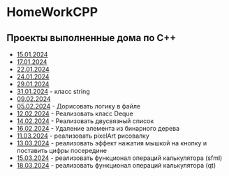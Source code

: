 # HomeWorkCPP
## Проекты выполненные дома по С++
- [15.01.2024](15.01.2024)
- [17.01.2024](17.01.2024)
- [22.01.2024](22.01.2024)
- [24.01.2024](24.01.2024)
- [29.01.2024](29.01.2024)
- [31.01.2024](31.01.2024) - класс string
- [09.02.2024](09.02.2024)
- [05.02.2024](05.02.2024) - Дорисовать логику в файле
- [12.02.2024](12.02.2024) - Реализовать класс Deque
- [14.02.2024](14.02.2024) - Реализовать двусвязный список
- [16.02.2024](16.02.2024) - Удаление элемента из бинарного дерева
- [11.03.2024](11.03.2024) - реализовать pixelArt рисовалку
- [13.03.2024](13.03.2024) - реализовать эффект нажатия мышкой на кнопку и поставить цифры посередине
- [15.03.2024](15.03.2024) - реализовать функционал операций калькулятора (sfml)
- [18.03.2024](18.03.2024) - реализовать функционал операций калькулятора (qt)

